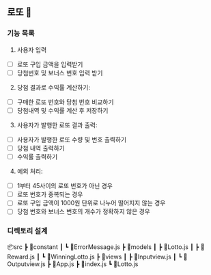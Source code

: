 ## 로또 🎯
### 기능 목록
1. 사용자 입력 
- [ ] 로또 구입 금액을 입력받기
- [ ] 당첨번호 및 보너스 번호 입력 받기

2. 당첨 결과로 수익률 계산하기:
- [ ] 구매한 로또 번호와 당첨 번호 비교하기
- [ ] 당첨내역 및 수익률 계산 후 저장하기

3. 사용자가 발행한 로또 결과 출력:
- [ ] 사용자가 발행한 로또 수량 및 번호 출력하기
- [ ] 당첨 내역 출력하기
- [ ] 수익률 출력하기

4. 예외 처리:
- [ ] 1부터 45사이의 로또 번호가 아닌 경우
- [ ] 로또 번호가 중복되는 경우
- [ ] 로또 구입 금액이 1000원 단위로 나누어 떨어지지 않는 경우
- [ ] 당첨 번호와 보너스 번호의 개수가 정확하지 않은 경우

### 디렉토리 설계
📦src
 ┣ 📂constant
 ┃ ┗ 📜ErrorMessage.js
 ┣ 📂models
 ┃ ┣ 📜Lotto.js
 ┃ ┣ 📜Reward.js
 ┃ ┗ 📜WinningLotto.js
 ┣ 📂views
 ┃ ┣ 📜Inputview.js
 ┃ ┗ 📜Outputview.js
 ┣ 📜App.js
 ┣ 📜index.js
 ┗ 📜Lotto.js
